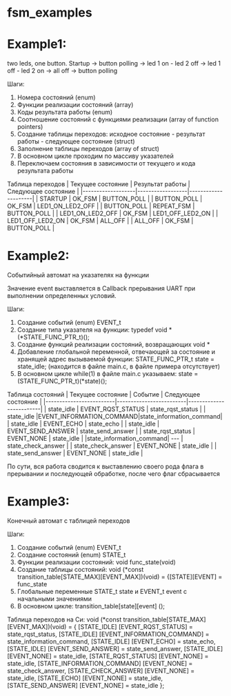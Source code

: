 # fsm_examples
# Example1: 
two leds, one button. Startup -> button polling -> led 1 on - led 2 off -> led 1 off - led 2 on -> all off -> button polling

Шаги:
1. Номера состояний (enum)
2. Функции реализации состояний (array)
3. Коды результата работы (enum)
4. Соотношение состояний с функциями реализации (array of function pointers)
5. Создание таблицы переходов: исходное состояние - результат работы - следующее состояние (struct)
6. Заполнение таблицы переходов (array of struct)
7. В основном цикле проходим по массиву указателей
8. Переключаем состояния в зависимости от текущего и кода результата работы

Таблица переходов
| Текущее состояние | Результат работы | Следующее состояние |
|-------------------|------------------|---------------------|
|     STARTUP       |     OK_FSM       |      BUTTON_POLL    |
|     BUTTON_POLL   |     OK_FSM       |  LED1_ON_LED2_OFF   |
|     BUTTON_POLL   |     REPEAT_FSM   |      BUTTON_POLL    |
| LED1_ON_LED2_OFF  |     OK_FSM       |  LED1_OFF_LED2_ON   |
| LED1_OFF_LED2_ON  |     OK_FSM       |       ALL_OFF       |
|     ALL_OFF       |     OK_FSM       |      BUTTON_POLL    |    
          
# Example2: 
Событийный автомат на указателях на функции

Значение event выставляется в Callback прерывания UART при выполнении определенных условий. 

Шаги:
1. Создание событий (enum) EVENT_t
2. Создание типа указателя на функции: typedef void *(*STATE_FUNC_PTR_t)();
3. Создание функций реализации состояний, возвращающих void *
4. Добавление глобальной переменной, отвечающей за состояние и хранящей адрес вызываемой функции: STATE_FUNC_PTR_t state = state_idle; (находится в файле main.c, в файле примера отсутствует) 
5. В основном цикле while(1) в файле main.c указываем: state = (STATE_FUNC_PTR_t)(*state)();

Таблица состояний
|    Текущее состояние    |          Событие        |   Следующее состояние   |
|-------------------------|-------------------------|-------------------------|
|        state_idle       |     EVENT_RQST_STATUS   |    state_rqst_status    |
|        state_idle       |EVENT_INFORMATION_COMMAND|state_information_command|
|        state_idle       |        EVENT_ECHO       |       state_echo        |
|        state_idle       |     EVENT_SEND_ANSWER   |    state_send_answer    |
|    state_rqst_status    |         EVENT_NONE      |       state_idle        |
|state_information_command|            ---          |    state_check_answer   |
|    state_check_answer   |        EVENT_NONE       |       state_idle        |
|    state_send_answer    |        EVENT_NONE       |       state_idle        |

По сути, вся работа сводится к выставлению своего рода флага в прерывании и последующей обработке, после чего флаг сбрасывается

# Example3: 
Конечный автомат с таблицей переходов

Шаги:
1. Создание событий (enum) EVENT_t
2. Создание состояний (enum) STATE_t
3. Функции реализации состояний: void func_state(void)
4. Создание таблицы состояний: 
void (*const transition_table[STATE_MAX][EVENT_MAX])(void) = {[STATE][EVENT] = func_state
5. Глобальные переменные STATE_t state и EVENT_t event с начальными значениями
6. В основном цикле: transition_table[state][event] ();

Таблица переходов на Си:
void (*const transition_table[STATE_MAX][EVENT_MAX])(void) = {
[STATE_IDLE]                  [EVENT_RQST_STATUS] 	= state_rqst_status,
[STATE_IDLE]                  [EVENT_INFORMATION_COMMAND]   = state_information_command,
[STATE_IDLE]                  [EVENT_ECHO]      		= state_echo,
[STATE_IDLE]                  [EVENT_SEND_ANSWER]         	= state_send_answer,
[STATE_IDLE]                  [EVENT_NONE]		= state_idle,
[STATE_RQST_STATUS]	          [EVENT_NONE]        	= state_idle,
[STATE_INFORMATION_COMMAND]   [EVENT_NONE]                  = state_check_answer,
[STATE_CHECK_ANSWER]	[EVENT_NONE]		= state_idle,
[STATE_ECHO]		[EVENT_NONE]		= state_idle,
[STATE_SEND_ANSWER]		[EVENT_NONE]		= state_idle
};
